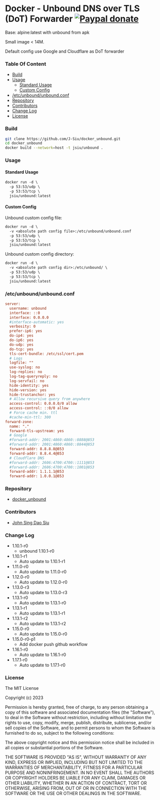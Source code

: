 # Docker - Unbound DNS over TLS (DoT) Forwarder [![Paypal donate](https://www.paypalobjects.com/en_US/i/btn/btn_donate_LG.gif)](https://www.paypal.com/donate/?business=HZF49NM9D35SJ&no_recurring=0&currency_code=CAD)

Base: alpine:latest with unbound from apk

Small image < 14M.

Default config use Google and Cloudflare as DoT forwarder

### Table Of Content
<!-- TOC -->

- [Build](#build)
- [Usage](#usage)
  - [Standard Usage](#standard-usage)
  - [Custom Config](#custom-config)
- [/etc/unbound/unbound.conf](#etcunboundunboundconf)
- [Repository](#repository)
- [Contributors](#contributors)
- [Change Log](#change-log)
- [License](#license)

<!-- /TOC -->

### Build

```sh
git clone https://github.com/J-Siu/docker_unbound.git
cd docker_unbound
docker build --network=host -t jsiu/unbound .
```

### Usage

#### Standard Usage

```txt
docker run -d \
  -p 53:53/udp \
  -p 53:53/tcp \
  jsiu/unbound:latest
```

#### Custom Config

Unbound custom config file:

```txt
docker run -d \
  -v <absolute path config file>:/etc/unbound/unbound.conf
  -p 53:53/udp \
  -p 53:53/tcp \
  jsiu/unbound:latest
```

Unbound custom config directory:

```txt
docker run -d \
  -v <absolute path config dir>:/etc/unbound/ \
  -p 53:53/udp \
  -p 53:53/tcp \
  jsiu/unbound:latest
```

### /etc/unbound/unbound.conf

```ini
server:
  username: unbound
  interface: ::0
  interface: 0.0.0.0
  #interface-automatic: yes
  verbosity: 0
  prefer-ip6: yes
  do-ip4: yes
  do-ip6: yes
  do-udp: yes
  do-tcp: yes
  tls-cert-bundle: /etc/ssl/cert.pem
  # Logs
  logfile: ""
  use-syslog: no
  log-replies: no
  log-tag-queryreply: no
  log-servfail: no
  hide-identity: yes
  hide-version: yes
  hide-trustanchor: yes
  # Allow recursive query from anywhere
  access-control: 0.0.0.0/0 allow
  access-control: ::0/0 allow
  # Force cache min. ttl
  #cache-min-ttl: 300
forward-zone:
  name: "."
  forward-tls-upstream: yes
  # Google
  #forward-addr: 2001:4860:4860::8888@853
  #forward-addr: 2001:4860:4860::8844@853
  forward-addr: 8.8.8.8@853
  forward-addr: 8.8.4.4@853
  # Cloudflare DNS
  #forward-addr: 2606:4700:4700::1111@853
  #forward-addr: 2606:4700:4700::1001@853
  forward-addr: 1.1.1.1@853
  forward-addr: 1.0.0.1@853
```

### Repository

- [docker_unbound](https://github.com/J-Siu/docker_unbound)

### Contributors

- [John Sing Dao Siu](https://github.com/J-Siu)

### Change Log

- 1.10.1-r0
  - unbound 1.10.1-r0
- 1.10.1-r1
  - Auto update to 1.10.1-r1
- 1.11.0-r0
  - Auto update to 1.11.0-r0
- 1.12.0-r0
  - Auto update to 1.12.0-r0
- 1.13.0-r3
  - Auto update to 1.13.0-r3
- 1.13.1-r0
  - Auto update to 1.13.1-r0
- 1.13.1-r1
  - Auto update to 1.13.1-r1
- 1.13.1-r2
  - Auto update to 1.13.1-r2
- 1.15.0-r0
  - Auto update to 1.15.0-r0
- 1.15.0-r0-p1
  - Add docker push github workflow
- 1.16.1-r0
  - Auto update to 1.16.1-r0
- 1.17.1-r0
  - Auto update to 1.17.1-r0
<!--CHANGE-LOG-END-->

### License

The MIT License

Copyright (c) 2023

Permission is hereby granted, free of charge, to any person obtaining a copy of this software and associated documentation files (the "Software"), to deal in the Software without restriction, including without limitation the rights to use, copy, modify, merge, publish, distribute, sublicense, and/or sell copies of the Software, and to permit persons to whom the Software is furnished to do so, subject to the following conditions:

The above copyright notice and this permission notice shall be included in all copies or substantial portions of the Software.

THE SOFTWARE IS PROVIDED "AS IS", WITHOUT WARRANTY OF ANY KIND, EXPRESS OR IMPLIED, INCLUDING BUT NOT LIMITED TO THE WARRANTIES OF MERCHANTABILITY, FITNESS FOR A PARTICULAR PURPOSE AND NONINFRINGEMENT. IN NO EVENT SHALL THE AUTHORS OR COPYRIGHT HOLDERS BE LIABLE FOR ANY CLAIM, DAMAGES OR OTHER LIABILITY, WHETHER IN AN ACTION OF CONTRACT, TORT OR OTHERWISE, ARISING FROM, OUT OF OR IN CONNECTION WITH THE SOFTWARE OR THE USE OR OTHER DEALINGS IN THE SOFTWARE.
